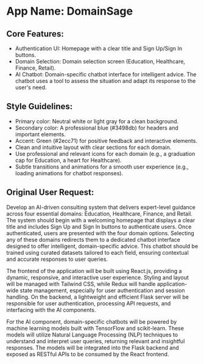 # **App Name**: DomainSage

## Core Features:

- Authentication UI: Homepage with a clear title and Sign Up/Sign In buttons.
- Domain Selection: Domain selection screen (Education, Healthcare, Finance, Retail).
- AI Chatbot: Domain-specific chatbot interface for intelligent advice. The chatbot uses a tool to assess the situation and adapt its response to the user's need.

## Style Guidelines:

- Primary color: Neutral white or light gray for a clean background.
- Secondary color: A professional blue (#3498db) for headers and important elements.
- Accent: Green (#2ecc71) for positive feedback and interactive elements.
- Clean and intuitive layout with clear sections for each domain.
- Use professional and relevant icons for each domain (e.g., a graduation cap for Education, a heart for Healthcare).
- Subtle transitions and animations for a smooth user experience (e.g., loading animations for chatbot responses).

## Original User Request:
Develop an AI-driven consulting system that delivers expert-level guidance across four essential domains: Education, Healthcare, Finance, and Retail. The system should begin with a welcoming homepage that displays a clear title and includes Sign Up and Sign In buttons to authenticate users. Once authenticated, users are presented with the four domain options. Selecting any of these domains redirects them to a dedicated chatbot interface designed to offer intelligent, domain-specific advice. This chatbot should be trained using curated datasets tailored to each field, ensuring contextual and accurate responses to user queries.

The frontend of the application will be built using React.js, providing a dynamic, responsive, and interactive user experience. Styling and layout will be managed with Tailwind CSS, while Redux will handle application-wide state management, especially for user authentication and session handling. On the backend, a lightweight and efficient Flask server will be responsible for user authentication, processing API requests, and interfacing with the AI components. 

For the AI component, domain-specific chatbots will be powered by machine learning models built with TensorFlow and scikit-learn. These models will utilize Natural Language Processing (NLP) techniques to understand and interpret user queries, returning relevant and insightful responses. The models will be integrated into the Flask backend and exposed as RESTful APIs to be consumed by the React frontend.
  